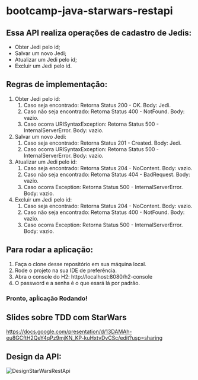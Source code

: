 # bootcamp-java-starwars-restapi

## Essa API realiza operações de cadastro de Jedis:
* Obter Jedi pelo id;
* Salvar um novo Jedi;
* Atualizar um Jedi pelo id;
* Excluir um Jedi pelo id.

## Regras de implementação:
1. Obter Jedi pelo id:
   1. Caso seja encontrado: Retorna Status 200 - OK. Body: Jedi.
   2. Caso não seja encontrado: Retorna Status 400 - NotFound. Body: vazio.
   3. Caso ocorra URISyntaxException: Retorna Status 500 - InternalServerError. Body: vazio.
2. Salvar um novo Jedi:
   1. Caso seja encontrado: Retorna Status 201 - Created. Body: Jedi.
   2. Caso ocorra URISyntaxException: Retorna Status 500 - InternalServerError. Body: vazio.
3. Atualizar um Jedi pelo id:
   1. Caso seja encontrado: Retorna Status 204 - NoContent. Body: vazio.
   2. Caso não seja encontrado: Retorna Status 404 - BadRequest. Body: vazio.
   3. Caso ocorra Exception: Retorna Status 500 - InternalServerError. Body: vazio.
4. Excluir um Jedi pelo id:
   1. Caso seja encontrado: Retorna Status 204 - NoContent. Body: vazio.
   2. Caso não seja encontrado: Retorna Status 400 - NotFound. Body: vazio.
   3. Caso ocorra Exception: Retorna Status 500 - InternalServerError. Body: vazio.

## Para rodar a aplicação:
1. Faça o clone desse repositório em sua máquina local.
2. Rode o projeto na sua IDE de preferência.
3. Abra o console do H2: http://localhost:8080/h2-console
4. O password e a senha é o que esará lá por padrão. 
### Pronto, apĺicação Rodando!

## Slides sobre TDD com StarWars
https://docs.google.com/presentation/d/13DAMAh-eu8GCftH2QeY4qPz9mjKN_KP-kuHxtvDvCSc/edit?usp=sharing

## Design da API:
![DesignStarWarsRestApi](https://user-images.githubusercontent.com/42419543/159596039-70e1ff73-cfe5-47a9-8a88-1acbfd0d1e75.png)
